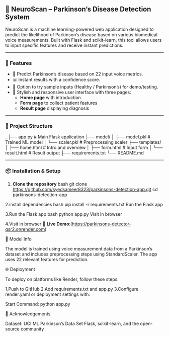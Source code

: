 ## 🧠 NeuroScan – Parkinson’s Disease Detection System

NeuroScan is a machine learning-powered web application designed to predict the likelihood of Parkinson’s disease based on various biomedical voice measurements. Built with Flask and scikit-learn, this tool allows users to input specific features and receive instant predictions.

---

### 🚀 Features

- 🧪 Predict Parkinson’s disease based on 22 input voice metrics.
- 📊 Instant results with a confidence score.
- 🧠 Option to try sample inputs (Healthy / Parkinson’s) for demo/testing.
- 🎨 Stylish and responsive user interface with three pages:
  - **Home page** with introduction
  - **Form page** to collect patient features
  - **Result page** displaying diagnosis

---

### 📁 Project Structure

.
├── app.py                  # Main Flask application
├── model/
│   ├── model.pkl           # Trained ML model
│   └── scaler.pkl          # Preprocessing scaler
├── templates/
│   ├── home.html           # Intro and overview
│   ├── form.html           # Input form
│   └── result.html         # Result output
├── requirements.txt
└── README.md



---

### 📦 Installation & Setup

1. **Clone the repository**
bash
git clone https://github.com/syedsameer8323/parkinsons-detection-app.git
cd parkinsons-detection-app

2.install dependencies
bash
pip install -r requirements.txt
Run the Flask app

3.Run the Flask app
bash
python app.py
Visit in browser

4.Visit in browser
🔗 **Live Demo**:(https://parkinsons-detector-qsr2.onrender.com)



🧠 Model Info

The model is trained using voice measurement data from a Parkinson’s dataset and includes preprocessing steps using StandardScaler. The app uses 22 relevant features for prediction.


🌐 Deployment

To deploy on platforms like Render, follow these steps:

1.Push to GitHub
2.Add requirements.txt and app.py
3.Configure render.yaml or deployment settings with:

Start Command: python app.py


🙏 Acknowledgements

Dataset: UCI ML Parkinson’s Data Set
Flask, scikit-learn, and the open-source community 